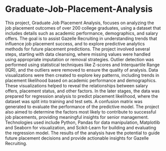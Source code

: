 # Graduate-Job-Placement-Analysis

This project, Graduate Job Placement Analysis, focuses on analyzing the job placement outcomes of over 200 college graduates, using a dataset that includes details such as academic performance, demographics, and salary offers. The goal is to assist Gazelle Recruiting in understanding trends that influence job placement success, and to explore predictive analytics methods for future placement predictions. The project involved several steps, starting with data cleansing, where missing values were handled using appropriate imputation or removal strategies. Outlier detection was performed using statistical techniques like Z-scores and Interquartile Range (IQR), and the outliers were removed to ensure the quality of analysis. Data visualizations were then created to explore key patterns, including trends in placement likelihood based on academic performance and demographics. These visualizations helped to reveal the relationships between salary offers, placement status, and other factors. In the later stages, the data was prepared for regression analysis to predict placement likelihood, where the dataset was split into training and test sets. A confusion matrix was generated to evaluate the performance of the predictive model. The project also aimed to determine the factors most likely to contribute to successful job placements, providing meaningful insights for senior management. Technologies used include Python, Pandas for data manipulation, Matplotlib and Seaborn for visualization, and Scikit-Learn for building and evaluating the regression model. The results of the analysis have the potential to guide future placement decisions and provide actionable insights for Gazelle Recruiting.
